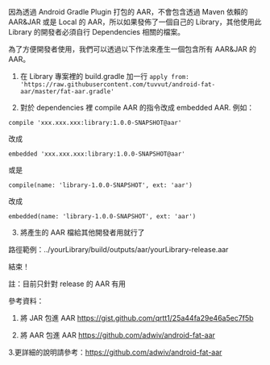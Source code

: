
因為透過 Android Gradle Plugin 打包的 AAR，不會包含透過 Maven 依賴的 AAR&JAR 或是 Local 的 AAR，所以如果發佈了一個自己的 Library，其他使用此 Library 的開發者必須自行 Dependencies 相關的檔案。

為了方便開發者使用，我們可以透過以下作法來產生一個包含所有 AAR&JAR 的 AAR。

1. 在 Library 專案裡的 build.gradle 加一行
`apply from: 'https://raw.githubusercontent.com/tuvvut/android-fat-aar/master/fat-aar.gradle'`

2. 對於 dependencies 裡 compile AAR 的指令改成 embedded AAR.
例如：

`compile 'xxx.xxx.xxx:library:1.0.0-SNAPSHOT@aar'`

改成

`embedded 'xxx.xxx.xxx:library:1.0.0-SNAPSHOT@aar'`

或是

`compile(name: 'library-1.0.0-SNAPSHOT', ext: 'aar')`

改成

`embedded(name: 'library-1.0.0-SNAPSHOT', ext: 'aar')`

3. 將產生的 AAR 檔給其他開發者用就行了

路徑範例：../yourLibrary/build/outputs/aar/yourLibrary-release.aar

結束！

註：目前只針對 release 的 AAR 有用

參考資料：
1. 將 JAR 包進 AAR https://gist.github.com/qrtt1/25a44fa29e46a5ec7f5b
	
2. 將 AAR 包進 AAR https://github.com/adwiv/android-fat-aar
	
3.更詳細的說明請參考：https://github.com/adwiv/android-fat-aar
